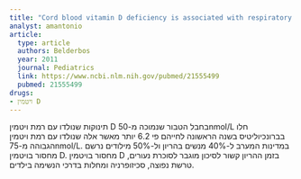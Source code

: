 ```yaml
---
title: "Cord blood vitamin D deficiency is associated with respiratory syncytial virus bronchiolitis"
analyst: amantonio
article:
  type: article
  authors: Belderbos
  year: 2011
  journal: Pediatrics
  link: https://www.ncbi.nlm.nih.gov/pubmed/21555499
  pubmed: 21555499
drugs:
- ויטמין D
---
```


תינוקות שנולדו עם רמת ויטמין D בחבל הטבור שנמוכה מ-50nmol/L חלו בברונכיוליטיס בשנה הראשונה לחייהם פי 6.2 יותר מאשר אלה שנולדו עם רמת ויטמין הגבוהה מ-75nmol/L.
במדינות המערב ל-40% מנשים בהריון ול-50% מילודים נרשם מחסור בויטמין D.
מחסור בויטמין D בזמן ההריון קשור לסיכון מוגבר לסוכרת נעורים, טרשת נפוצה, סכיזופרניה ומחלות בדרכי הנשימה בילדים.
